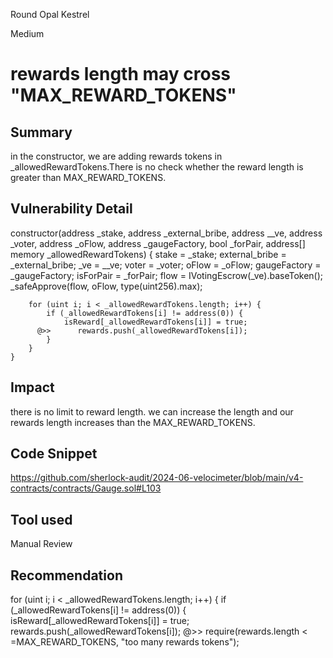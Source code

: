 Round Opal Kestrel

Medium

# rewards length may cross "MAX_REWARD_TOKENS"

## Summary
in the constructor, we are adding rewards tokens in _allowedRewardTokens.There is no check whether the reward length is greater than MAX_REWARD_TOKENS.
## Vulnerability Detail
 constructor(address _stake, address _external_bribe, address  __ve, address _voter, address _oFlow, address _gaugeFactory, bool _forPair, address[] memory _allowedRewardTokens) {
        stake = _stake;
        external_bribe = _external_bribe;
        _ve = __ve;
        voter = _voter;
        oFlow = _oFlow;
        gaugeFactory = _gaugeFactory;
        isForPair = _forPair;
        flow = IVotingEscrow(_ve).baseToken();
        _safeApprove(flow, oFlow, type(uint256).max);

        for (uint i; i < _allowedRewardTokens.length; i++) {
            if (_allowedRewardTokens[i] != address(0)) {
                isReward[_allowedRewardTokens[i]] = true;
          @>>      rewards.push(_allowedRewardTokens[i]);
            }
        }
    }
## Impact
there is no limit to reward length. we can increase the length and our rewards length increases than the MAX_REWARD_TOKENS.
## Code Snippet
https://github.com/sherlock-audit/2024-06-velocimeter/blob/main/v4-contracts/contracts/Gauge.sol#L103
## Tool used

Manual Review

## Recommendation
   for (uint i; i < _allowedRewardTokens.length; i++) {
            if (_allowedRewardTokens[i] != address(0)) {
                isReward[_allowedRewardTokens[i]] = true;
              rewards.push(_allowedRewardTokens[i]);
             @>>           require(rewards.length < =MAX_REWARD_TOKENS, "too many rewards tokens");
